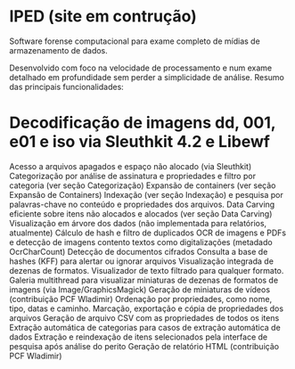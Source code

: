 # IPED (site em contrução)

Software forense computacional para exame completo de mídias de armazenamento de dados.

Desenvolvido com foco na velocidade de processamento e num exame detalhado em profundidade sem perder a simplicidade de análise.
Resumo das principais funcionalidades:
# Decodificação de imagens dd, 001, e01 e iso via Sleuthkit 4.2 e Libewf
Acesso a arquivos apagados e espaço não alocado (via Sleuthkit)
Categorização por análise de assinatura e propriedades e filtro por categoria (ver seção Categorização)
Expansão de containers (ver seção Expansão de Containers)
Indexação (ver seção Indexação) e pesquisa por palavras-chave no conteúdo e propriedades dos arquivos.
Data Carving eficiente sobre itens não alocados e alocados (ver seção Data Carving)
Visualização em árvore dos dados (não implementada para relatórios, atualmente)
Cálculo de hash e filtro de duplicados
OCR de imagens e PDFs e detecção de imagens contento textos como digitalizações (metadado OcrCharCount)
Detecção de documentos cifrados
Consulta a base de hashes (KFF) para alertar ou ignorar arquivos
Visualização integrada de dezenas de formatos.
Visualizador de texto filtrado para qualquer formato.
Galeria multithread para visualizar miniaturas de dezenas de formatos de imagens (via Image/GraphicsMagick)
Geração de miniaturas de vídeos (contribuição PCF Wladimir)
Ordenação por propriedades, como nome, tipo, datas e caminho.
Marcação, exportação e cópia de propriedades dos arquivos
Geração de arquivo CSV com as propriedades de todos os itens
Extração automática de categorias para casos de extração automática de dados
Extração e reindexação de itens selecionados pela interface de pesquisa após análise do perito
Geração de relatório HTML (contribuição PCF Wladimir)
